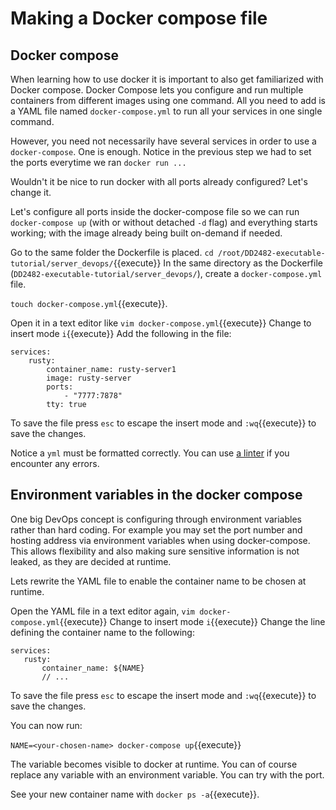 # Making a Docker compose file

## Docker compose

When learning how to use docker it is important to also get familiarized with Docker compose.
Docker Compose lets you configure and run multiple containers from different images using one command.
All you need to add is a YAML file named `docker-compose.yml` to run all your services in one single command.
 
However, you need not necessarily have several services in order to use a `docker-compose`. One is enough.
Notice in the previous step we had to set the ports everytime we ran `docker run ...`
 
Wouldn't it be nice to run docker with all ports already configured? Let's change it.
 
Let's configure all ports inside the docker-compose file so we can run `docker-compose up` (with or without detached `-d` flag) and everything starts working; with the image already being built on-demand if needed.
 
Go to the same folder the Dockerfile is placed. `cd /root/DD2482-executable-tutorial/server_devops/`{{execute}}
In the same directory as the Dockerfile (`DD2482-executable-tutorial/server_devops/`), create a `docker-compose.yml` file.

`touch docker-compose.yml`{{execute}}.

Open it in a text editor like `vim docker-compose.yml`{{execute}}
Change to insert mode `i`{{execute}}
Add the following in the file:

```
services:
    rusty:
        container_name: rusty-server1
        image: rusty-server
        ports:
            - "7777:7878"
        tty: true
```

To save the file press `esc` to escape the insert mode and `:wq`{{execute}} to save the changes.
 
Notice a `yml` must be formatted correctly. You can use [a linter](http://www.yamllint.com/) if you encounter any errors.
 
 
## Environment variables in the docker compose
 
One big DevOps concept is configuring through environment variables rather than hard coding. For example you may set the port number and hosting address via environment variables when using docker-compose. This allows flexibility and also making sure sensitive information is not leaked, as they are decided at runtime.
 
Lets rewrite the YAML file to enable the container name to be chosen at runtime.
 
Open the YAML file in a text editor again, `vim docker-compose.yml`{{execute}}
Change to insert mode `i`{{execute}}
Change the line defining the container name to the following:
 
```
services:
   rusty:
       container_name: ${NAME}
       // ...
```
 
 
To save the file press `esc` to escape the insert mode and `:wq`{{execute}} to save the changes.
 
 
You can now run:
 
`NAME=<your-chosen-name> docker-compose up`{{execute}}
 
The variable <your-chosen-name> becomes visible to docker at runtime. You can of course replace any variable with an environment variable. You can try with the port.
 
See your new container name with `docker ps -a`{{execute}}.